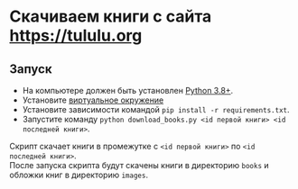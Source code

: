 # Скачиваем книги с сайта https://tululu.org

## Запуск

- На компьютере должен быть установлен [Python 3.8+]('https://www.python.org').
- Установите [виртуальное окружение]('https://docs.python.org/3/tutorial/venv.html')
- Установите зависимости командой `pip install -r requirements.txt`.
- Запустите команду `python download_books.py <id первой книги> <id последней книги>`.

Скрипт скачает книги в промежутке c `<id первой книги>` по `<id последней книги>`.  
После запуска скрипта будут скачены книги в директорию `books` и обложки книг в директорию `images`.  
